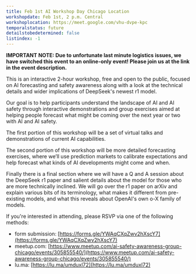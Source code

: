 ```yaml
---
title: Feb 1st AI Workshop Day Chicago Location
workshopdate: Feb 1st, 2 p.m. Central
workshoplocation: https://meet.google.com/vhu-dvpe-kpc
temporalstatus: future
detailstobedetermined: false
listindex: -1
---
```


**IMPORTANT NOTE: Due to unfortunate last minute logistics issues, we have switched this event to an online-only event! Please join us at the link in the event description.**

This is an interactive 2-hour workshop, free and open to the public, focused on AI forecasting and safety awareness along with a look at the technical details and wider implications of DeepSeek's newest r1 model.

Our goal is to help participants understand the landscape of AI and AI safety through interactive demonstrations and group exercises aimed at helping people forecast what might be coming over the next year or two with AI and AI safety.

The first portion of this workshop will be a set of virtual talks and demonstrations of current AI capabilities.

The second portion of this workshop will be more detailed forecasting exercises, where we’ll use prediction markets to calibrate expectations and help forecast what kinds of AI developments might come and when.

Finally there is a final section where we will have a Q and A session about the DeepSeek r1 paper and salient details about the model for those who are more technically inclined. We will go over the r1 paper on arXiv and explain various bits of its terminology, what makes it different from pre-existing models, and what this reveals about OpenAI's own o-X family of models.

If you're interested in attending, please RSVP via one of the following methods:

+ form submission:
  [https://forms.gle/YWAqCXqZwv2hXscY7](https://forms.gle/YWAqCXqZwv2hXscY7)
+ meetup.com: [https://www.meetup.com/ai-safety-awareness-group-chicago/events/305855540/](https://www.meetup.com/ai-safety-awareness-group-chicago/events/305855540/)
+ lu.ma: [https://lu.ma/umduxl72](https://lu.ma/umduxl72)

